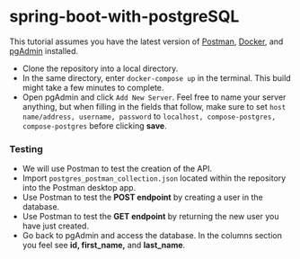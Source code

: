 # spring-boot-with-postgreSQL

This tutorial assumes you have the latest version of [Postman](https://www.postman.com/downloads/), [Docker](https://www.docker.com/products/docker-desktop/), and [pgAdmin](https://www.pgadmin.org/download/) installed.

- Clone the repository into a local directory.
- In the same directory, enter ``docker-compose up`` in the terminal. This build might take a few minutes to complete.
- Open pgAdmin and click ``Add New Server``. Feel free to name your server anything, but when filling in the fields that follow, make sure to set ``host name/address, username, password`` to ``localhost, compose-postgres, compose-postgres`` before clicking **save**.

### Testing 
- We will use Postman to test the creation of the API.
- Import ``postgres_postman_collection.json`` located within the repository into the Postman desktop app.
- Use Postman to test the **POST endpoint** by creating a user in the database.
- Use Postman to test the **GET endpoint** by returning the new user you have just created.
- Go back to pgAdmin and access the database. In the columns section you feel see **id, first_name,** and **last_name**.
